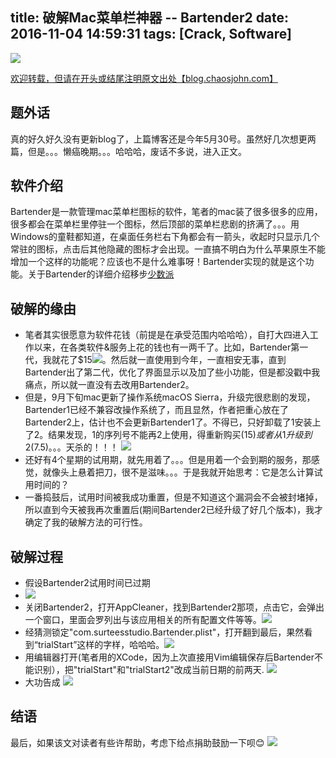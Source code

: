 title: 破解Mac菜单栏神器 -- Bartender2
date: 2016-11-04 14:59:31
tags: [Crack, Software]
---
![](https://image.blog.chaosjohn.com/Crack-Bartender2/bartender-logo.png) 

[欢迎转载，但请在开头或结尾注明原文出处【blog.chaosjohn.com】](https://blog.chaosjohn.com/Crack-Bartender2.html)

## 题外话
真的好久好久没有更新blog了，上篇博客还是今年5月30号。虽然好几次想更两篇，但是。。。懒癌晚期。。。哈哈哈，废话不多说，进入正文。

## 软件介绍 
Bartender是一款管理mac菜单栏图标的软件，笔者的mac装了很多很多的应用，很多都会在菜单栏里停驻一个图标，然后顶部的菜单栏悲剧的挤满了。。。用Windows的童鞋都知道，在桌面任务栏右下角都会有一箭头，收起时只显示几个常驻的图标，点击后其他隐藏的图标才会出现。一直搞不明白为什么苹果原生不能增加一个这样的功能呢？应该也不是什么难事呀！Bartender实现的就是这个功能。关于Bartender的详细介绍移步[少数派](https://sspai.com/28887v)

## 破解的缘由
* 笔者其实很愿意为软件花钱（前提是在承受范围内哈哈哈），自打大四进入工作以来，在各类软件&服务上花的钱也有一两千了。比如，Bartender第一代，我就花了$15![](https://image.blog.chaosjohn.com/Crack-Bartender2/bartender-payment-email.png)。然后就一直使用到今年，一直相安无事，直到Bartender出了第二代，优化了界面显示以及加了些小功能，但是都没戳中我痛点，所以就一直没有去改用Bartender2。
* 但是，9月下旬mac更新了操作系统macOS Sierra，升级完很悲剧的发现，Bartender1已经不兼容改操作系统了，而且显然，作者把重心放在了Bartender2上，估计也不会更新Bartender1了。不得已，只好卸载了1安装上了2。结果发现，1的序列号不能再2上使用，得重新购买($15)或者从1升级到2($7.5)。。。天杀的！！！ ![](https://image.blog.chaosjohn.com/Crack-Bartender2/bartender-pricing.png)
* 还好有4个星期的试用期，就先用着了。。。但是用着一个会到期的服务，那感觉，就像头上悬着把刀，很不是滋味。。。于是我就开始思考：它是怎么计算试用时间的？
* 一番捣鼓后，试用时间被我成功重置，但是不知道这个漏洞会不会被封堵掉，所以直到今天被我再次重置后(期间Bartender2已经升级了好几个版本)，我才确定了我的破解方法的可行性。

## 破解过程
* 假设Bartender2试用时间已过期
* ![](https://image.blog.chaosjohn.com/Crack-Bartender2/bartender-trial-ended.png)
* 关闭Bartender2，打开AppCleaner，找到Bartender2那项，点击它，会弹出一个窗口，里面会罗列出与该应用相关的所有配置文件等等。![](https://image.blog.chaosjohn.com/Crack-Bartender2/bartender-config-in-appcleaner.png)
* 经猜测锁定"com.surteesstudio.Bartender.plist"，打开翻到最后，果然看到“trialStart”这样的字样，哈哈哈。![](https://image.blog.chaosjohn.com/Crack-Bartender2/bartender-config-before.png)
* 用编辑器打开(笔者用的XCode，因为上次直接用Vim编辑保存后Bartender不能识别），把"trialStart"和"trialStart2"改成当前日期的前两天. ![](https://image.blog.chaosjohn.com/Crack-Bartender2/bartender-config-after.png)
* 大功告成 ![](https://image.blog.chaosjohn.com/Crack-Bartender2/bartender-cracked.png)

## 结语
最后，如果该文对读者有些许帮助，考虑下给点捐助鼓励一下呗😊
![](https://image.blog.chaosjohn.com/donate-me.png)
